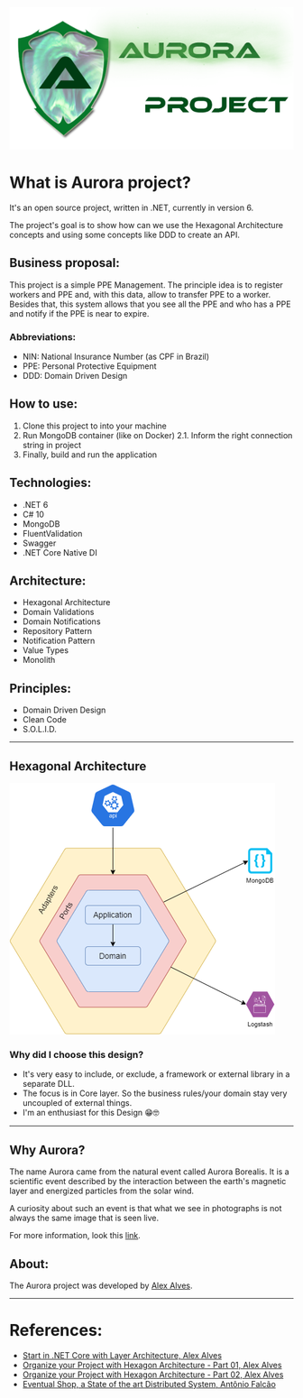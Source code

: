 ﻿![Aurora Project](./img/logo.png)

# What is Aurora project?
It's an open source project, written in .NET, currently in version 6.

The project's goal is to show how can we use the Hexagonal Architecture concepts and using some concepts like DDD to create an API.

## Business proposal:
This project is a simple PPE Management. The principle idea is to register workers and PPE and, with this data, allow to transfer PPE to a worker.
Besides that, this system allows that you see all the PPE and who has a PPE and notify if the PPE is near to expire.

### Abbreviations:
* NIN: National Insurance Number (as CPF in Brazil)
* PPE: Personal Protective Equipment
* DDD: Domain Driven Design

## How to use:
1. Clone this project to into your machine
2. Run MongoDB container (like on Docker)
    2.1. Inform the right connection string in project
3. Finally, build and run the application

## Technologies:
* .NET 6
* C# 10
* MongoDB
* FluentValidation
* Swagger
* .NET Core Native DI

## Architecture:
* Hexagonal Architecture
* Domain Validations
* Domain Notifications
* Repository Pattern
* Notification Pattern
* Value Types
* Monolith

## Principles:
* Domain Driven Design
* Clean Code
* S.O.L.I.D.

---

## Hexagonal Architecture
![Design Architectural](./img/aurora_architecture.png)

### Why did I choose this design?
* It's very easy to include, or exclude, a framework or external library in a separate DLL.
* The focus is in Core layer. So the business rules/your domain stay very uncoupled of external things.
* I'm an enthusiast for this Design 😁🤓

---

## Why Aurora?
The name Aurora came from the natural event called Aurora Borealis. It is a scientific event described by the interaction between the earth's magnetic layer and energized particles from the solar wind.

A curiosity about such an event is that what we see in photographs is not always the same image that is seen live.

For more information, look this [link](https://www.hipercultura.com/fenomenos-naturais/).

## About:
The Aurora project was developed by [Alex Alves](https://www.linkedin.com/in/alexalvess/).

---

# References:
* [Start in .NET Core with Layer Architecture, Alex Alves](https://medium.com/@alexalves_85598/criando-uma-api-em-net-core-baseado-na-arquitetura-ddd-2c6a409c686)
* [Organize your Project with Hexagon Architecture - Part 01, Alex Alves](https://alexalvess.medium.com/organizando-seu-projeto-net-com-arquitetura-hexagonal-parte-01-a598662a3818)
* [Organize your Project with Hexagon Architecture - Part 02, Alex Alves](https://alexalvess.medium.com/organizando-seu-projeto-net-com-arquitetura-hexagonal-parte-02-fe9a8ed6ab02)
* [Eventual Shop, a State of the art Distributed System, Antônio Falcão](https://github.com/AntonioFalcaoJr/EDA.CleanArch.DDD.CQRS.EventSourcing)